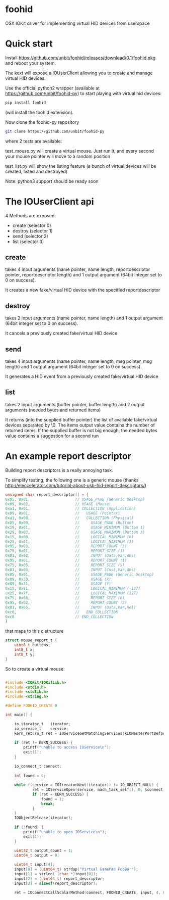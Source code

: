 # foohid
OSX IOKit driver for implementing virtual HID devices from userspace

Quick start
===========

Install https://github.com/unbit/foohid/releases/download/0.1/foohid.pkg and reboot your system.

The kext will expose a IOUserClient allowing you to create and manage virtual HID devices.

Use the official python2 wrapper (available at https://github.com/unbit/foohid-py) to start playing with virtual hid devices:

```sh
pip install foohid
```

(will install the foohid extension).

Now clone the foohid-py repository

```sh
git clone https://github.com/unbit/foohid-py
```

where 2 tests are available:

test_mouse.py will create a virtual mouse. Just run it, and every second your mouse pointer will move to a random position

test_list.py will show the listing feature (a bunch of virtual devices will be created, listed and destroyed)

Note: python3 support should be ready soon


The IOUserClient api
====================

4 Methods are exposed:

* create (selector 0)
* destroy (selector 1)
* send (selector 2)
* list (selector 3)

create
------

takes 4 input arguments (name pointer, name length, reportdescriptor pointer, reportdescriptor length) and 1 output argument (64bit integer set to 0 on success).

It creates a new fake/virtual HID device with the specified reportdescriptor

destroy
-------

takes 2 input arguments (name pointer, name length) and 1 output argument (64bit integer set to 0 on success).

It cancels a previously created fake/virtual HID device

send
----

takes 4 input arguments (name pointer, name length, msg pointer, msg length) and 1 output argument (64bit integer set to 0 on success).

It generates a HID event from a previously created fake/virtual HID device

list
----

takes 2 input arguments (buffer pointer, buffer length) and 2 output arguments (needed bytes and returned items)

It returns (into the supplied buffer pointer) the list of available fake/virtual devices separated by \0. The items output value contains the number of returned items. If the supplied buffer is not big enough, the needed bytes value contains a suggestion for a second run

An example report descriptor
============================

Building report descriptors is a really annoying task.

To simplify testing, the following one is a generic mouse (thanks http://eleccelerator.com/tutorial-about-usb-hid-report-descriptors/)

```c
unsigned char report_descriptor[] = {
0x05, 0x01,                    // USAGE_PAGE (Generic Desktop)
0x09, 0x02,                    // USAGE (Mouse)
0xa1, 0x01,                    // COLLECTION (Application)
0x09, 0x01,                    //   USAGE (Pointer)
0xa1, 0x00,                    //   COLLECTION (Physical)
0x05, 0x09,                    //     USAGE_PAGE (Button)
0x19, 0x01,                    //     USAGE_MINIMUM (Button 1)
0x29, 0x03,                    //     USAGE_MAXIMUM (Button 3)
0x15, 0x00,                    //     LOGICAL_MINIMUM (0)
0x25, 0x01,                    //     LOGICAL_MAXIMUM (1)
0x95, 0x03,                    //     REPORT_COUNT (3)
0x75, 0x01,                    //     REPORT_SIZE (1)
0x81, 0x02,                    //     INPUT (Data,Var,Abs)
0x95, 0x01,                    //     REPORT_COUNT (1)
0x75, 0x05,                    //     REPORT_SIZE (5)
0x81, 0x03,                    //     INPUT (Cnst,Var,Abs)
0x05, 0x01,                    //     USAGE_PAGE (Generic Desktop)
0x09, 0x30,                    //     USAGE (X)
0x09, 0x31,                    //     USAGE (Y)
0x15, 0x81,                    //     LOGICAL_MINIMUM (-127)
0x25, 0x7f,                    //     LOGICAL_MAXIMUM (127)
0x75, 0x08,                    //     REPORT_SIZE (8)
0x95, 0x02,                    //     REPORT_COUNT (2)
0x81, 0x06,                    //     INPUT (Data,Var,Rel)
0xc0,                          //   END_COLLECTION
0xc0                           // END_COLLECTION
}
```

that maps to this c structure

```c
struct mouse_report_t {
    uint8_t buttons;
    int8_t x;
    int8_t y;
}
```

So to create a virtual mouse:

```c

#include <IOKit/IOKitLib.h>
#include <stdio.h>
#include <stdlib.h>
#include <string.h>

#define FOOHID_CREATE 0

int main() {

    io_iterator_t   iterator;
    io_service_t    service;
    kern_return_t ret = IOServiceGetMatchingServices(kIOMasterPortDefault, IOServiceMatching("it_unbit_foohid"), &iterator);
    
    if (ret != KERN_SUCCESS) {
        printf("unable to access IOService\n");
        exit(1);
    }
    
    io_connect_t connect;
    
    int found = 0;
    
    while ((service = IOIteratorNext(iterator)) != IO_OBJECT_NULL) {
            ret = IOServiceOpen(service, mach_task_self(), 0, &connect);
            if (ret = KERN_SUCCESS) {
                found = 1;
                break;
            }
    }
    IOObjectRelease(iterator);
    
    if (!found) {
        printf("unable to open IOService\n");
        exit(1);
    }

    uint32_t output_count = 1;
    uint64_t output = 0;
    
    uint64_t input[4];
    input[0] = (uint64_t) strdup("Virtual GamePad FooBar");
    input[1] = strlen( (char *)input[0]);
    input[2] = (uint64_t) report_descriptor;
    input[3] = sizeof(report_descriptor);

    ret = IOConnectCallScalarMethod(connect, FOOHID_CREATE, input, 4, &output, &output_count);


```
